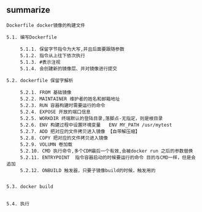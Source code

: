## summarize 

    Dockerfile docker镜像的构建文件
     
    5.1. 编写Dockerfile
    
         5.1.1. 保留字节指令为大写,并且后面要跟随参数
         5.1.2. 指令从上往下依次执行
         5.1.3. #表示注视
         5.1.4. 会创建新的镜像层、并对镜像进行提交
         
    5.2. dockerfile 保留字解析 
    
         5.2.1. FROM 基础镜像
         5.2.2. MAINTAINER 维护者的姓名和邮箱地址
         5.2.3. RUN 容器构建时需要运行的命令
         5.2.4. EXPOSE 开放的端口信息
         5.2.5. WORKDIR 终端默认的登陆目录,落脚点-无指定，则是根目录 
         5.2.6. ENV 构建过程中设置环境变量   ENV MY_PATH /usr/mytest
         5.2.7. ADD 把对应的文件拷贝进入镜像 【自带解压缩】
         5.2.8. COPY 把对应的文件拷贝进入镜像
         5.2.9. VOLUMN 卷加载
         5.2.10. CMD 执行命令,多个CDM最后一个有效,会被docker run 之后的参数替换
         5.2.11. ENTRYPOINT  指令容器启动的时候要运行的命令 目的与CMD一样，但是会追加
         5.2.12. ONBUILD 触发器，只要子镜像build的时候，触发用的
         
    
    5.3. docker build
    
    
    5.4. 执行